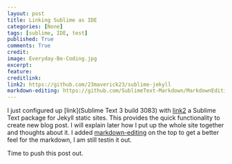 ```yaml
---
layout: post
title: Linking Sublime as IDE
categories: [None]
tags: [sublime, IDE, test]
published: True
comments: True
credit: 
image: Everyday-Be-Coding.jpg
excerpt: 
feature: 
creditlink: 
link2: https://github.com/23maverick23/sublime-jekyll
markdown-editing: https://github.com/SublimeText-Markdown/MarkdownEditing
---
```


I just configured up [link](Sublime Text 3 build 3083) with [link2](sublime-jekyll) a Sublime Text package for Jekyll static sites. This provides the quick functionality to create new blog post. I will explain later how I put up the whole site together and thoughts about it.
I added [markdown-editing](MarkdownEditing) on the top to get a better feel for the markdown, I am still testin it out.

Time to push this post out.
